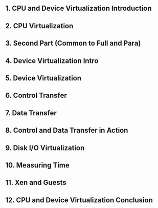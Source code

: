 ## 1. CPU and Device Virtualization Introduction 

## 2. CPU Virtualization 

## 3. Second Part (Common to Full and Para) 

## 4. Device Virtualization Intro 

## 5. Device Virtualization 

## 6. Control Transfer

## 7. Data Transfer

## 8. Control and Data Transfer in Action 

## 9. Disk I/O Virtualization 

## 10. Measuring Time 

## 11. Xen and Guests

## 12. CPU and Device Virtualization Conclusion 